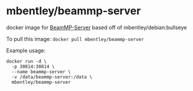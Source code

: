 # mbentley/beammp-server

docker image for [BeamMP-Server](https://github.com/BeamMP/BeamMP-Server)
based off of mbentley/debian:bullseye

To pull this image:
`docker pull mbentley/beammp-server`

Example usage:

```
docker run -d \
  -p 30814:30814 \
  --name beammp-server \
  -v /data/beammp-server:/data \
  mbentley/beammp-server
```
